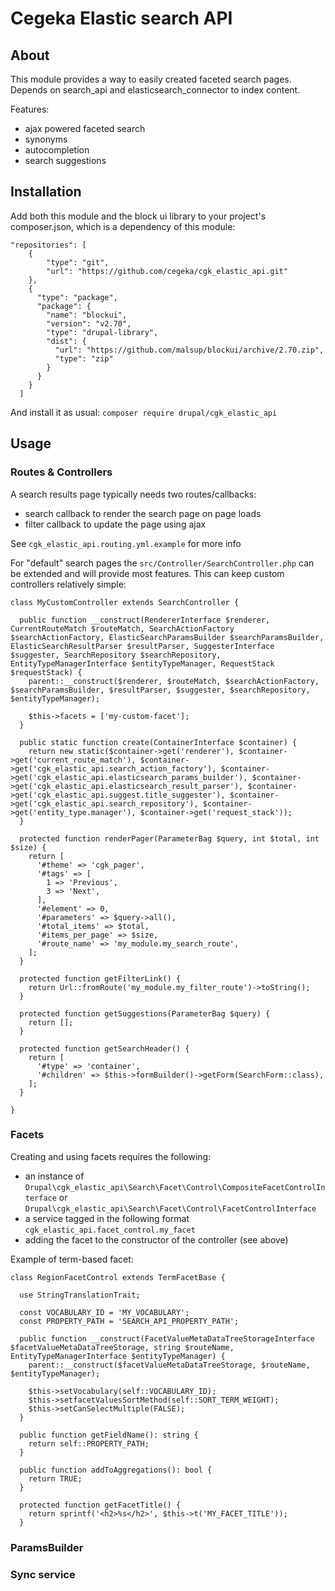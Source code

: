 # Cegeka Elastic search API

## About

This module provides a way to easily created faceted search pages. Depends on search_api and elasticsearch_connector to index content.

Features:
- ajax powered faceted search
- synonyms
- autocompletion
- search suggestions

## Installation

Add both this module and the block ui library to your project's composer.json, which is a dependency of this module:
```
"repositories": [
    {
        "type": "git",
        "url": "https://github.com/cegeka/cgk_elastic_api.git"
    },
    {
      "type": "package",
      "package": {
        "name": "blockui",
        "version": "v2.70",
        "type": "drupal-library",
        "dist": {
          "url": "https://github.com/malsup/blockui/archive/2.70.zip",
          "type": "zip"
        }
      }
    }
  ]
```
And install it as usual: `composer require drupal/cgk_elastic_api`

## Usage

### Routes & Controllers

A search results page typically needs two routes/callbacks:
- search callback to render the search page on page loads
- filter callback to update the page using ajax

See `cgk_elastic_api.routing.yml.example` for more info

For "default" search pages the `src/Controller/SearchController.php` can be extended and will provide most features. This can keep custom controllers relatively simple:
```
class MyCustomController extends SearchController {

  public function __construct(RendererInterface $renderer, CurrentRouteMatch $routeMatch, SearchActionFactory $searchActionFactory, ElasticSearchParamsBuilder $searchParamsBuilder, ElasticSearchResultParser $resultParser, SuggesterInterface $suggester, SearchRepository $searchRepository, EntityTypeManagerInterface $entityTypeManager, RequestStack $requestStack) {
    parent::__construct($renderer, $routeMatch, $searchActionFactory, $searchParamsBuilder, $resultParser, $suggester, $searchRepository, $entityTypeManager);

    $this->facets = ['my-custom-facet'];
  }

  public static function create(ContainerInterface $container) {
    return new static($container->get('renderer'), $container->get('current_route_match'), $container->get('cgk_elastic_api.search_action_factory'), $container->get('cgk_elastic_api.elasticsearch_params_builder'), $container->get('cgk_elastic_api.elasticsearch_result_parser'), $container->get('cgk_elastic_api.suggest.title_suggester'), $container->get('cgk_elastic_api.search_repository'), $container->get('entity_type.manager'), $container->get('request_stack'));
  }

  protected function renderPager(ParameterBag $query, int $total, int $size) {
    return [
      '#theme' => 'cgk_pager',
      '#tags' => [
        1 => 'Previous',
        3 => 'Next',
      ],
      '#element' => 0,
      '#parameters' => $query->all(),
      '#total_items' => $total,
      '#items_per_page' => $size,
      '#route_name' => 'my_module.my_search_route',
    ];
  }

  protected function getFilterLink() {
    return Url::fromRoute('my_module.my_filter_route')->toString();
  }

  protected function getSuggestions(ParameterBag $query) {
    return [];
  }

  protected function getSearchHeader() {
    return [
      '#type' => 'container',
      '#children' => $this->formBuilder()->getForm(SearchForm::class),
    ];
  }

}
```

### Facets

Creating and using facets requires the following:
- an instance of `Drupal\cgk_elastic_api\Search\Facet\Control\CompositeFacetControlInterface` or `Drupal\cgk_elastic_api\Search\Facet\Control\FacetControlInterface`
- a service tagged in the following format `cgk_elastic_api.facet_control.my_facet`
- adding the facet to the constructor of the controller (see above)

Example of term-based facet:
```
class RegionFacetControl extends TermFacetBase {

  use StringTranslationTrait;

  const VOCABULARY_ID = 'MY_VOCABULARY';
  const PROPERTY_PATH = 'SEARCH_API_PROPERTY_PATH';

  public function __construct(FacetValueMetaDataTreeStorageInterface $facetValueMetaDataTreeStorage, string $routeName, EntityTypeManagerInterface $entityTypeManager) {
    parent::__construct($facetValueMetaDataTreeStorage, $routeName, $entityTypeManager);

    $this->setVocabulary(self::VOCABULARY_ID);
    $this->setfacetValuesSortMethod(self::SORT_TERM_WEIGHT);
    $this->setCanSelectMultiple(FALSE);
  }

  public function getFieldName(): string {
    return self::PROPERTY_PATH;
  }

  public function addToAggregations(): bool {
    return TRUE;
  }

  protected function getFacetTitle() {
    return sprintf('<h2>%s</h2>', $this->t('MY_FACET_TITLE'));
  }
```

### ParamsBuilder


### Sync service
